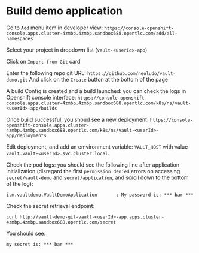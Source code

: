 # Build demo application

Go to `Add` menu item in developer view: `https://console-openshift-console.apps.cluster-4zmbp.4zmbp.sandbox688.opentlc.com/add/all-namespaces`

Select your project in dropdown list (`vault-<userId>-app`)

Click on `Import from Git` card

Enter the following repo git URL: `https://github.com/neoludo/vault-demo.git`
And click on the `Create` button at the bottom of the page

A build Config is created and a build launched: you can check the logs in Openshift console interface: `https://console-openshift-console.apps.cluster-4zmbp.4zmbp.sandbox688.opentlc.com/k8s/ns/vault-<userId>-app/builds`

Once build successful, you shoud see a new deployment: `https://console-openshift-console.apps.cluster-4zmbp.4zmbp.sandbox688.opentlc.com/k8s/ns/vault-<userId>-app/deployments`

Edit deployment, and add an emvironment variable: `VAULT_HOST` with value `vault.vault-<userId>.svc.cluster.local`.

Check the pod logs: you should see the following line after application initialization (disregard the first `permission denied` errors on accessing `secret/vault-demo` and `secret/application`, and scroll down to the bottom of the log): 
```
i.m.vaultdemo.VaultDemoApplication       : My password is: *** bar ***
```

Check the secret retrieval endpoint:
```
curl http://vault-demo-git-vault-<userId>-app.apps.cluster-4zmbp.4zmbp.sandbox688.opentlc.com/secret
```

You should see:
```
my secret is: *** bar ***
```
